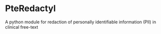 # PteRedactyl
A python module for redaction of personally identifiable information (PII) in clinical free-text
